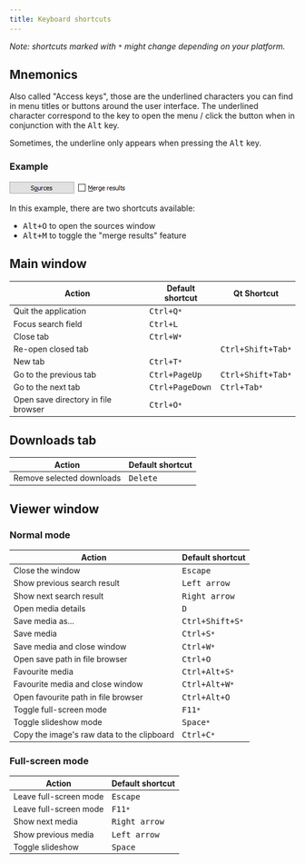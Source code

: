 ```yaml
---
title: Keyboard shortcuts
---
```



_Note: shortcuts marked with `*` might change depending on your platform._

## Mnemonics

Also called "Access keys", those are the underlined characters you can find in menu titles or buttons around the user interface. The underlined character correspond to the key to open the menu / click the button when in conjunction with the <kbd>Alt</kbd> key.

Sometimes, the underline only appears when pressing the <kbd>Alt</kbd> key.

### Example
![example](img/mnemonics.png)

In this example, there are two shortcuts available:
* <kbd>Alt+O</kbd> to open the sources window
* <kbd>Alt+M</kbd> to toggle the "merge results" feature

## Main window

| Action | Default shortcut | Qt Shortcut |
|---|---|---|
| Quit the application | <kbd>Ctrl+Q</kbd>`*` |
| Focus search field | <kbd>Ctrl+L</kbd> |
| Close tab | <kbd>Ctrl+W</kbd>`*`|
| Re-open closed tab | | <kbd>Ctrl+Shift+Tab</kbd>`*` |
| New tab | <kbd>Ctrl+T</kbd>`*` |
| Go to the previous tab | <kbd>Ctrl+PageUp</kbd> | <kbd>Ctrl+Shift+Tab</kbd>`*` |
| Go to the next tab | <kbd>Ctrl+PageDown</kbd> | <kbd>Ctrl+Tab</kbd>`*` |
| Open save directory in file browser | <kbd>Ctrl+O</kbd>`*` |

## Downloads tab

| Action | Default shortcut |
|---|---|
| Remove selected downloads | <kbd>Delete</kbd> |

## Viewer window

### Normal mode

| Action | Default shortcut |
|---|---|
| Close the window | <kbd>Escape</kbd> |
| Show previous search result | <kbd>Left arrow</kbd> |
| Show next search result | <kbd>Right arrow</kbd> |
| Open media details | <kbd>D</kbd> |
| Save media as... | <kbd>Ctrl+Shift+S</kbd>`*` |
| Save media | <kbd>Ctrl+S</kbd>`*` |
| Save media and close window | <kbd>Ctrl+W</kbd>`*` |
| Open save path in file browser | <kbd>Ctrl+O</kbd> |
| Favourite media | <kbd>Ctrl+Alt+S</kbd>`*` |
| Favourite media and close window | <kbd>Ctrl+Alt+W</kbd>`*` |
| Open favourite path in file browser | <kbd>Ctrl+Alt+O</kbd> |
| Toggle full-screen mode | <kbd>F11</kbd>`*` |
| Toggle slideshow mode | <kbd>Space</kbd>`*` |
| Copy the image's raw data to the clipboard | <kbd>Ctrl+C</kbd>`*` |

### Full-screen mode

| Action | Default shortcut |
|---|---|
| Leave full-screen mode | <kbd>Escape</kbd> |
| Leave full-screen mode | <kbd>F11</kbd>`*` |
| Show next media | <kbd>Right arrow</kbd> |
| Show previous media | <kbd>Left arrow</kbd> |
| Toggle slideshow | <kbd>Space</kbd> |
